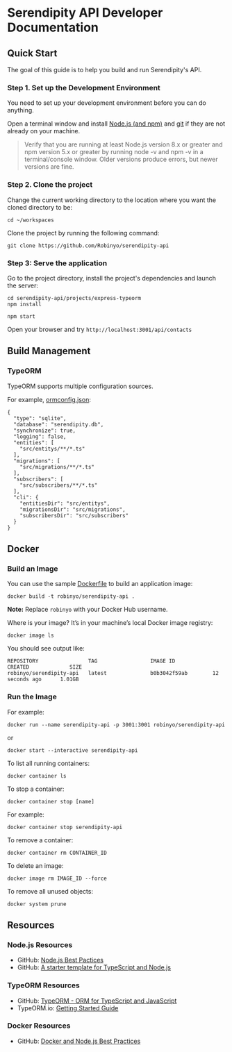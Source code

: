 # Serendipity API Developer Documentation

## Quick Start

The goal of this guide is to help you build and run Serendipity's API.

### Step 1. Set up the Development Environment 

You need to set up your development environment before you can do anything.

Open a terminal window and install [Node.js (and npm)](https://nodejs.org/en/download/) and [git](https://git-scm.com/) if they are not already on your machine.

> Verify that you are running at least Node.js version 8.x or greater and npm version 5.x or greater by running node -v and npm -v in a terminal/console window. Older versions produce errors, but newer versions are fine.

### Step 2. Clone the project 

Change the current working directory to the location where you want the cloned directory to be:

```
cd ~/workspaces
```

Clone the project by running the following command:

```
git clone https://github.com/Robinyo/serendipity-api
```

### Step 3: Serve the application 

Go to the project directory, install the project's dependencies and launch the server:

```
cd serendipity-api/projects/express-typeorm
npm install

npm start
```

Open your browser and try `http://localhost:3001/api/contacts`

## Build Management

### TypeORM

TypeORM supports multiple configuration sources. 

For example, [ormconfig.json](https://typeorm.io/#/using-ormconfig):

```
{
  "type": "sqlite",
  "database": "serendipity.db",
  "synchronize": true,
  "logging": false,
  "entities": [
    "src/entitys/**/*.ts"
  ],
  "migrations": [
    "src/migrations/**/*.ts"
  ],
  "subscribers": [
    "src/subscribers/**/*.ts"
  ],
  "cli": {
    "entitiesDir": "src/entitys",
    "migrationsDir": "src/migrations",
    "subscribersDir": "src/subscribers"
  }
}
```

## Docker

### Build an Image

You can use the sample 
[Dockerfile](https://github.com/Robinyo/serendipity-api/tree/master/projects/express-typeorm/Dockerfile) to build an 
application image:

```
docker build -t robinyo/serendipity-api .
```

**Note:** Replace `robinyo` with your Docker Hub username.

Where is your image? It’s in your machine’s local Docker image registry:

```
docker image ls
```

You should see output like:

```
REPOSITORY                TAG                 IMAGE ID            CREATED             SIZE
robinyo/serendipity-api   latest              b0b3042f59ab        12 seconds ago      1.01GB
```

### Run the Image

For example:

```
docker run --name serendipity-api -p 3001:3001 robinyo/serendipity-api
```

or

```
docker start --interactive serendipity-api
```

To list all running containers:

```
docker container ls
```

To stop a container:

```
docker container stop [name]
```

For example:

```
docker container stop serendipity-api
```

To remove a container:

```
docker container rm CONTAINER_ID
```

To delete an image:

```
docker image rm IMAGE_ID --force
```

To remove all unused objects:

```
docker system prune
```

## Resources

### Node.js Resources

* GitHub: [Node.js Best Pactices](https://github.com/i0natan/nodebestpractices)
* GitHub: [A starter template for TypeScript and Node.js](https://github.com/microsoft/TypeScript-Node-Starter)

### TypeORM Resources

* GitHub: [TypeORM - ORM for TypeScript and JavaScript](https://github.com/typeorm/typeorm)
* TypeORM.io: [Getting Started Guide](https://typeorm.io/#/)

### Docker Resources

* GitHub: [Docker and Node.js Best Practices](https://github.com/nodejs/docker-node/blob/master/docs/BestPractices.md)
